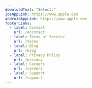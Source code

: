 ```yaml
---
downloadText: "Select:"
iosAppLink: https://www.apple.com
androidAppLink: https://www.apple.com
footerLinks:
  - label: Contact
    url: /#contact
  - label: Terms of Service
    url: /terms
  - label: Blog
    url: /blog
  - label: Privacy Policy
    url: /privacy
  - label: Careers
    url: /careers
  - label: Support
    url: /support
---
```

